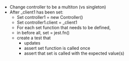 - Change controller to be a multiton (vs singleton)
- After _client1 has been set:
  - Set controller1 = new Controller()
  - Set controller1.client = _client1
  - For each set<something> function that needs to be defined, 
   - in before all, set<something> = jest.fn()
   - create a test that 
     - updates <something>
     - assert set<something> function is called once
     - assert that set<something> is called with the expected value(s)

